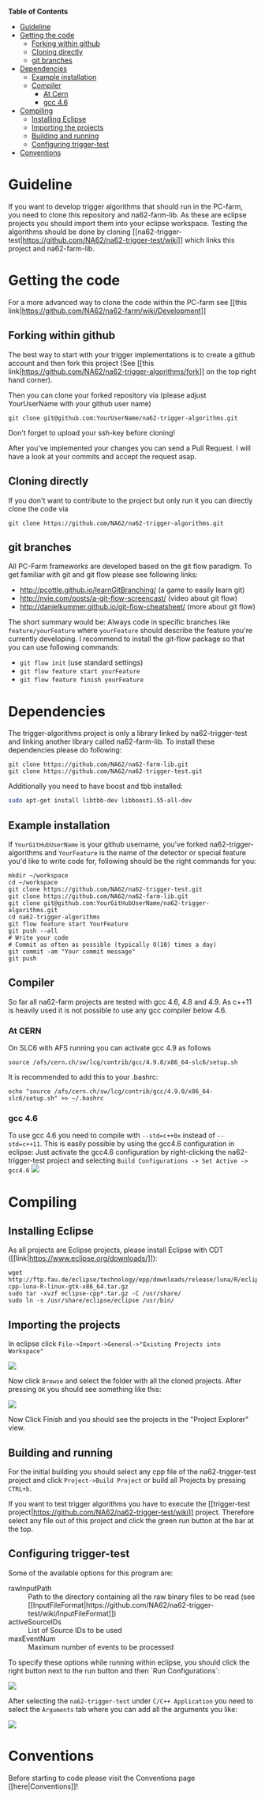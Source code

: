 <!-- START doctoc generated TOC please keep comment here to allow auto update -->
<!-- DON'T EDIT THIS SECTION, INSTEAD RE-RUN doctoc TO UPDATE -->
**Table of Contents** 
- [Guideline](#guideline)
- [Getting the code](#getting-the-code)
  - [Forking within github](#forking-within-github)
  - [Cloning directly](#cloning-directly)
  - [git branches](#git-branches)
- [Dependencies](#dependencies)
  - [Example installation](#example-installation)
  - [Compiler](#compiler)
    - [At Cern](#at-cern)
    - [gcc 4.6](#gcc-46)
- [Compiling](#compiling)
  - [Installing Eclipse](#installing-eclipse)
  - [Importing the projects](#importing-the-projects)
  - [Building and running](#building-and-running)
  - [Configuring trigger-test](#configuring-trigger-test)
- [Conventions](#conventions)

<!-- END doctoc generated TOC please keep comment here to allow auto update -->

# Guideline

If you want to develop trigger algorithms that should run in the PC-farm, you need to clone this repository and na62-farm-lib. As these are eclipse projects you should import them into your eclipse workspace. Testing the algorithms should be done by cloning [[na62-trigger-test|https://github.com/NA62/na62-trigger-test/wiki]] which links this project and na62-farm-lib.

# Getting the code
For a more advanced way to clone the code within the PC-farm see [[this link|https://github.com/NA62/na62-farm/wiki/Development]]
## Forking within github
The best way to start with your trigger implementations is to create a github account and then fork this project (See [[this link|https://github.com/NA62/na62-trigger-algorithms/fork]] on the top right hand corner).

Then you can clone your forked repository via (please adjust YourUserName with your github user name)
```
git clone git@github.com:YourUserName/na62-trigger-algorithms.git
```

Don't forget to upload your ssh-key before cloning!

After you've implemented your changes you can send a Pull Request. I will have a look at your commits and accept the request asap.

## Cloning directly
If you don't want to contribute to the project but only run it you can directly clone the code via 
```
git clone https://github.com/NA62/na62-trigger-algorithms.git
```

## git branches
All PC-Farm frameworks are developed based on the git flow paradigm. To get familiar with git and git flow please see following links:
 * http://pcottle.github.io/learnGitBranching/ (a game to easily learn git)
 * http://nvie.com/posts/a-git-flow-screencast/ (video about git flow)
 * http://danielkummer.github.io/git-flow-cheatsheet/ (more about git flow)

The short summary would be:
Always code in specific branches like ```feature/yourFeature``` where ```yourFeature``` should describe the feature you're currently developing. I recommend to install the git-flow package so that you can use following commands:
 * ```git flow init``` (use standard settings)
 * ```git flow feature start yourFeature```
 * ```git flow feature finish yourFeature```

# Dependencies
The trigger-algorithms project is only a library linked by na62-trigger-test and linking another library called na62-farm-lib. To install these dependencies please do following:
```
git clone https://github.com/NA62/na62-farm-lib.git
git clone https://github.com/NA62/na62-trigger-test.git
```

Additionally you need to have boost and tbb installed:
```bash
sudo apt-get install libtbb-dev libboost1.55-all-dev
```

## Example installation
If ```YourGitHubUserName``` is your github username, you've forked na62-trigger-algorithms and ```YourFeature``` is the name of the detector or special feature you'd like to write code for, following should be the right commands for you:

```
mkdir ~/workspace
cd ~/workspace
git clone https://github.com/NA62/na62-trigger-test.git
git clone https://github.com/NA62/na62-farm-lib.git
git clone git@github.com:YourGitHubUserName/na62-trigger-algorithms.git
cd na62-trigger-algorithms
git flow feature start YourFeature
git push --all
# Write your code
# Commit as often as possible (typically O(10) times a day)
git commit -am "Your commit message"
git push
```

## Compiler
So far all na62-farm projects are tested with gcc 4.6, 4.8 and 4.9. As c++11 is heavily used it is not possible to use any gcc compiler below 4.6.

### At CERN
On SLC6 with AFS running you can activate gcc 4.9 as follows
```
source /afs/cern.ch/sw/lcg/contrib/gcc/4.9.0/x86_64-slc6/setup.sh
```

It is recommended to add this to your .bashrc:
```
echo "source /afs/cern.ch/sw/lcg/contrib/gcc/4.9.0/x86_64-slc6/setup.sh" >> ~/.bashrc
```

### gcc 4.6
To use gcc 4.6 you need to compile with ```--std=c++0x``` instead of ```--std=c++11```. This is easily possible by using the gcc4.6 configuration in eclipse:
Just activate the gcc4.6 configuration by right-clicking the na62-trigger-test project and selecting ```Build Configurations -> Set Active -> gcc4.6```
![](https://raw.githubusercontent.com/NA62/na62-farm-docs/master/wiki-images/eclipse/gcc4_6-build-configuration.png)

# Compiling
## Installing Eclipse
As all projects are Eclipse projects, please install Eclipse with CDT ([[link|https://www.eclipse.org/downloads/]]):
```
wget http://ftp.fau.de/eclipse/technology/epp/downloads/release/luna/R/eclipse-cpp-luna-R-linux-gtk-x86_64.tar.gz
sudo tar -xvzf eclipse-cpp*.tar.gz -C /usr/share/
sudo ln -s /usr/share/eclipse/eclipse /usr/bin/
```

## Importing the projects
In eclipse click `File->Import->General->"Existing Projects into Workspace"`

![](https://raw.githubusercontent.com/NA62/na62-farm-docs/master/wiki-images/eclipse/importProjects.png)

Now click `Browse` and select the folder with all the cloned projects. After pressing `OK` you should see something like this:

![](https://raw.githubusercontent.com/NA62/na62-farm-docs/master/wiki-images/eclipse/importProjects2.png)

Now Click Finish and you should see the projects in the "Project Explorer" view.

## Building and running
For the initial building you should select any cpp file of the na62-trigger-test project and click `Project->Build Project` or build all Projects by pressing `CTRL+b`.

If you want to test trigger algorithms you have to execute the [[trigger-test project|https://github.com/NA62/na62-trigger-test/wiki]] project. Therefore select any file out of this project and click the green run button at the bar at the top.

## Configuring trigger-test
 Some of the available options for this program are:
<dl>
  <dt>rawInputPath</dt>
  <dd>Path to the directory containing all the raw binary files to be read (see [[InputFileFormat|https://github.com/NA62/na62-trigger-test/wiki/InputFileFormat]])</dd>
  <dt>activeSourceIDs</dt>
  <dd>List of Source IDs to be used</dd>
  <dt>maxEventNum</dt>
  <dd>Maximum number of events to be processed</dd>
</dl>
To specify these options while running within eclipse, you should click the right button next to the run button and then `Run Configurations`:

![](https://raw.githubusercontent.com/NA62/na62-farm-docs/master/wiki-images/eclipse/runConfigs.png)

After selecting the `na62-trigger-test` under `C/C++ Application` you need to select the `Arguments` tab where you can add all the arguments you like:

![](https://raw.githubusercontent.com/NA62/na62-farm-docs/master/wiki-images/eclipse/runConfigs2.png)

# Conventions
Before starting to code please visit the Conventions page [[here|Conventions]]!